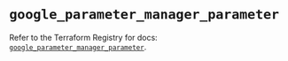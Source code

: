 # `google_parameter_manager_parameter`

Refer to the Terraform Registry for docs: [`google_parameter_manager_parameter`](https://registry.terraform.io/providers/hashicorp/google-beta/6.20.0/docs/resources/google_parameter_manager_parameter).

